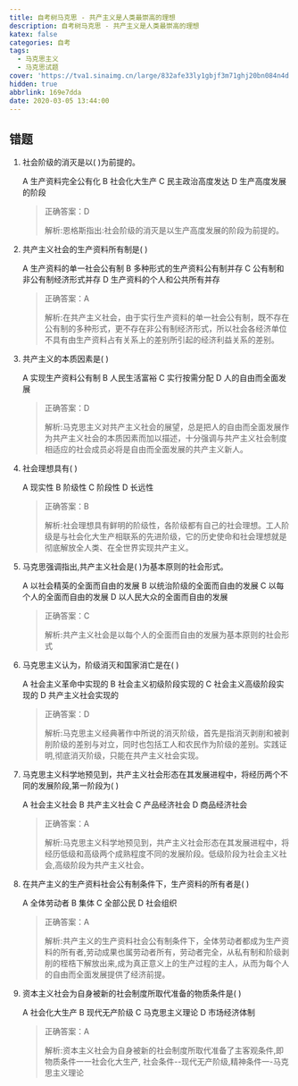 ```yaml
---
title: 自考树马克思 - 共产主义是人类最崇高的理想
description: 自考树马克思 - 共产主义是人类最崇高的理想
katex: false
categories: 自考
tags:
  - 马克思主义
  - 马克思试题
cover: 'https://tva1.sinaimg.cn/large/832afe33ly1gbjf3m71ghj20bn084n4d.jpg'
hidden: true
abbrlink: 169e7dda
date: 2020-03-05 13:44:00
---
```


## 错题

1. 社会阶级的消灭是以( )为前提的。

   A 生产资料完全公有化
   B 社会化大生产
   C 民主政治高度发达
   D 生产高度发展的阶段

   > 正确答案：D
   >
   > 解析:恩格斯指出:社会阶级的消灭是以生产高度发展的阶段为前提的。

2. 共产主义社会的生产资料所有制是( )

   A 生产资料的单一社会公有制
   B 多种形式的生产资料公有制并存
   C 公有制和非公有制经济形式并存
   D 生产资料的个人和公共所有并存

   > 正确答案：A
   >
   > 解析:在共产主义社会，由于实行生产资料的单一社会公有制，既不存在公有制的多种形式，更不存在非公有制经济形式，所以社会各经济单位不具有由生产资料占有关系上的差别所引起的经济利益关系的差别。

3. 共产主义的本质因素是( )

   A 实现生产资料公有制
   B 人民生活富裕
   C 实行按需分配
   D 人的自由而全面发展

   > 正确答案：D
   >
   > 解析:马克思主义对共产主义社会的展望，总是把人的自由而全面发展作为共产主义社会的本质因素而加以描述，十分强调与共产主义社会制度相适应的社会成员必将是自由而全面发展的共产主义新人。

4. 社会理想具有( )

   A 现实性
   B 阶级性
   C 阶段性
   D 长远性

   > 正确答案：B
   >
   > 解析:社会理想具有鲜明的阶级性，各阶级都有自己的社会理想。工人阶级是与社会化大生产相联系的先进阶级，它的历史使命和社会理想就是彻底解放全人类、在全世界实现共产主义。

5. 马克思强调指出,共产主义社会是( )为基本原则的社会形式。

   A 以社会精英的全面而自由的发展
   B 以统治阶级的全面而自由的发展
   C 以每个人的全面而自由的发展
   D 以人民大众的全面而自由的发展

   > 正确答案：C
   >
   > 解析:共产主义社会是以每个人的全面而自由的发展为基本原则的社会形式

6. 马克思主义认为，阶级消灭和国家消亡是在( )

   A 社会主义革命中实现的
   B 社会主义初级阶段实现的
   C 社会主义高级阶段实现的
   D 共产主义社会实现的

   > 正确答案：D
   >
   > 解析:马克思主义经典著作中所说的消灭阶级，首先是指消灭剥削和被剥削阶级的差别与对立，同时也包括工人和农民作为阶级的差别。实践证明,彻底消灭阶级，只能在共产主义社会实现。

7. 马克思主义科学地预见到，共产主义社会形态在其发展进程中，将经历两个不同的发展阶段,第一阶段为( )

   A 社会主义社会
   B 共产主义社会
   C 产品经济社会
   D 商品经济社会

   > 正确答案：A
   >
   > 解析:马克思主义科学地预见到，共产主义社会形态在其发展进程中，将经历低级和高级两个成熟程度不同的发展阶段。低级阶段为社会主义社会,高级阶段为共产主义社会。

8. 在共产主义的生产资料社会公有制条件下，生产资料的所有者是( )

   A 全体劳动者
   B 集体
   C 全部公民
   D 社会组织

   > 正确答案：A
   >
   > 解析:共产主义的生产资料社会公有制条件下，全体劳动者都成为生产资料的所有者,劳动成果也属劳动者所有，劳动者完全，从私有制和阶级剥削的桎梏下解放出来,成为真正意义上的生产过程的主人，从而为每个人的自由而全面发展提供了经济前提。

9. 资本主义社会为自身被新的社会制度所取代准备的物质条件是( )

   A 社会化大生产
   B 现代无产阶级
   C 马克思主义理论
   D 市场经济体制

   > 正确答案：A
   >
   > 解析:资本主义社会为自身被新的社会制度所取代准备了主客观条件,即物质条件一一社会化大生产, 社会条件--现代无产阶级,精神条件一-马克思主义理论
